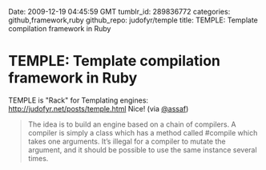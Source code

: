Date: 2009-12-19 04:45:59 GMT
tumblr_id: 289836772
categories: github,framework,ruby
github_repo: judofyr/temple
title: TEMPLE: Template compilation framework in Ruby

# TEMPLE: Template compilation framework in Ruby

TEMPLE is "Rack" for Templating engines: http://judofyr.net/posts/temple.html Nice! (via [@assaf](http://twitter.com/assaf))

> The idea is to build an engine based on a chain of compilers. A compiler is simply a class which has a method called #compile which takes one arguments. It’s illegal for a compiler to mutate the argument, and it should be possible to use the same instance several times.

